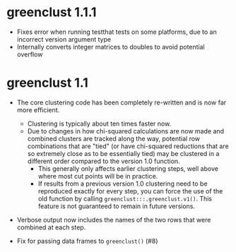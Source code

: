 # greenclust 1.1.1

* Fixes error when running testthat tests on some platforms, due to an incorrect version argument type
* Internally converts integer matrices to doubles to avoid potential overflow
  

# greenclust 1.1

* The core clustering code has been completely re-written and is now far more efficient.
    * Clustering is typically about ten times faster now.
    * Due to changes in how chi-squared calculations are now made and combined clusters are tracked along the way, potential row combinations that are "tied" (or have chi-squared reductions that are so extremely close as to be essentially tied) may be clustered in a different order compared to the version 1.0 function.
        * This generally only affects earlier clustering steps, well above where most cut points will be in practice.
        * If results from a previous version 1.0 clustering need to be reproduced exactly for every step, you can force the use of the old function by calling `greenclust:::.greenclust.v1()`. This feature is not guaranteed to remain in future versions.

* Verbose output now includes the names of the two rows that were combined at each step.

* Fix for passing data frames to `greenclust()` (#8)
